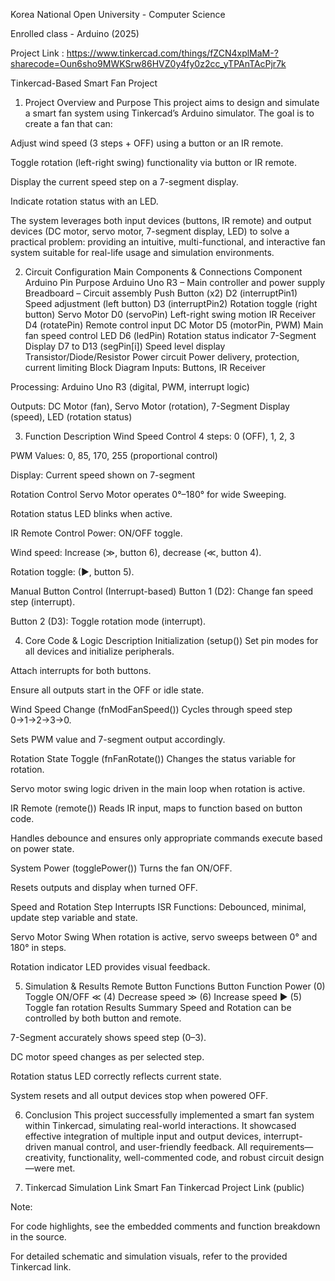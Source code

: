 Korea National Open University - Computer Science

Enrolled class - Arduino (2025)

Project Link : https://www.tinkercad.com/things/fZCN4xplMaM-?sharecode=Oun6sho9MWKSrw86HVZ0y4fy0z2cc_yTPAnTAcPjr7k 

Tinkercad-Based Smart Fan Project

1. Project Overview and Purpose
This project aims to design and simulate a smart fan system using Tinkercad’s Arduino simulator. The goal is to create a fan that can:

Adjust wind speed (3 steps + OFF) using a button or an IR remote.

Toggle rotation (left-right swing) functionality via button or IR remote.

Display the current speed step on a 7-segment display.

Indicate rotation status with an LED.

The system leverages both input devices (buttons, IR remote) and output devices (DC motor, servo motor, 7-segment display, LED) to solve a practical problem: providing an intuitive, multi-functional, and interactive fan system suitable for real-life usage and simulation environments.

2. Circuit Configuration
Main Components & Connections
Component	Arduino Pin	Purpose
Arduino Uno R3	–	Main controller and power supply
Breadboard	–	Circuit assembly
Push Button (x2)	D2 (interruptPin1)	Speed adjustment (left button)
D3 (interruptPin2)	Rotation toggle (right button)
Servo Motor	D0 (servoPin)	Left-right swing motion
IR Receiver	D4 (rotatePin)	Remote control input
DC Motor	D5 (motorPin, PWM)	Main fan speed control
LED	D6 (ledPin)	Rotation status indicator
7-Segment Display	D7 to D13 (segPin[i])	Speed level display
Transistor/Diode/Resistor	Power circuit	Power delivery, protection, current limiting
Block Diagram
Inputs: Buttons, IR Receiver

Processing: Arduino Uno R3 (digital, PWM, interrupt logic)

Outputs: DC Motor (fan), Servo Motor (rotation), 7-Segment Display (speed), LED (rotation status)

3. Function Description
Wind Speed Control
4 steps: 0 (OFF), 1, 2, 3

PWM Values: 0, 85, 170, 255 (proportional control)

Display: Current speed shown on 7-segment

Rotation Control
Servo Motor operates 0°–180° for wide Sweeping.

Rotation status LED blinks when active.

IR Remote Control
Power: ON/OFF toggle.

Wind speed: Increase (≫, button 6), decrease (≪, button 4).

Rotation toggle: (▶, button 5).

Manual Button Control (Interrupt-based)
Button 1 (D2): Change fan speed step (interrupt).

Button 2 (D3): Toggle rotation mode (interrupt).

4. Core Code & Logic Description
Initialization (setup())
Set pin modes for all devices and initialize peripherals.

Attach interrupts for both buttons.

Ensure all outputs start in the OFF or idle state.

Wind Speed Change (fnModFanSpeed())
Cycles through speed step 0→1→2→3→0.

Sets PWM value and 7-segment output accordingly.

Rotation State Toggle (fnFanRotate())
Changes the status variable for rotation.

Servo motor swing logic driven in the main loop when rotation is active.

IR Remote (remote())
Reads IR input, maps to function based on button code.

Handles debounce and ensures only appropriate commands execute based on power state.

System Power (togglePower())
Turns the fan ON/OFF.

Resets outputs and display when turned OFF.

Speed and Rotation Step Interrupts
ISR Functions: Debounced, minimal, update step variable and state.

Servo Motor Swing
When rotation is active, servo sweeps between 0° and 180° in steps.

Rotation indicator LED provides visual feedback.

5. Simulation & Results
Remote Button Functions
Button	Function
Power (0)	Toggle ON/OFF
≪ (4)	Decrease speed
≫ (6)	Increase speed
▶ (5)	Toggle fan rotation
Results Summary
Speed and Rotation can be controlled by both button and remote.

7-Segment accurately shows speed step (0–3).

DC motor speed changes as per selected step.

Rotation status LED correctly reflects current state.

System resets and all output devices stop when powered OFF.

6. Conclusion
This project successfully implemented a smart fan system within Tinkercad, simulating real-world interactions. It showcased effective integration of multiple input and output devices, interrupt-driven manual control, and user-friendly feedback. All requirements—creativity, functionality, well-commented code, and robust circuit design—were met.

7. Tinkercad Simulation Link
Smart Fan Tinkercad Project Link (public)

Note:

For code highlights, see the embedded comments and function breakdown in the source.

For detailed schematic and simulation visuals, refer to the provided Tinkercad link.

